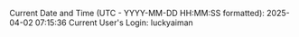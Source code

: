 Current Date and Time (UTC - YYYY-MM-DD HH:MM:SS formatted): 2025-04-02 07:15:36
Current User's Login: luckyaiman
